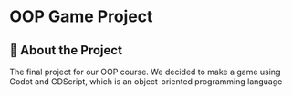# OOP Game Project

## 📖 About the Project

The final project for our OOP course. We decided to make a game using Godot and GDScript, which is an object-oriented programming language
